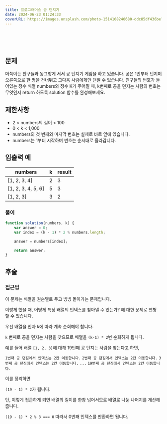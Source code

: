 ```yaml
---
title: 프로그래머스 공 던지기
date: 2024-06-23 01:24:33
coverURL: https://images.unsplash.com/photo-1514108240680-ddc85df436be?q=80&w=2942&auto=format&fit=crop&ixlib=rb-4.0.3&ixid=M3wxMjA3fDB8MHxwaG90by1wYWdlfHx8fGVufDB8fHx8fA%3D%3D
---
```

<br />
<br />
<br />

## 문제

머쓱이는 친구들과 동그랗게 서서 공 던지기 게임을 하고 있습니다. 공은 1번부터 던지며 오른쪽으로 한 명을 건너뛰고 그다음 사람에게만 던질 수 있습니다. 친구들의 번호가 들어있는 정수 배열 numbers와 정수 K가 주어질 때, k번째로 공을 던지는 사람의 번호는 무엇인지 return 하도록 solution 함수를 완성해보세요.

## 제한사항

- 2 < numbers의 길이 < 100
- 0 < k < 1,000
- numbers의 첫 번째와 마지막 번호는 실제로 바로 옆에 있습니다.
- numbers는 1부터 시작하며 번호는 순서대로 올라갑니다.

## 입출력 예

| numbers         | k  | result |
|-----------------|----|--------|
| [1, 2, 3, 4]    | 2  | 3      |
| [1, 2, 3, 4, 5, 6] | 5  | 3      |
| [1, 2, 3]       | 3  | 2      |


### 풀이

```js
function solution(numbers, k) {
    var answer = 0;
    var index = (k - 1) * 2 % numbers.length;

    answer = numbers[index];

    return answer;
}
```

## 후술

### 접근법

이 문제는 배열을 원순열로 두고 빙빙 돌아가는 문제입니다.

이렇게 했을 때, 어떻게 특정 배열의 인덱스를 찾아낼 수 있는가?
에 대한 문제로 변형 할 수 있습니다.

우선 배열을 인자 k에 따라 계속 순회해야 합니다.

`k` 번째로 공을 던지는 사람을 찾으므로 배열을 `(k-1) * 2`번 순회하게 됩니다.

예를 들어 배열 `[1, 2, 3]`에 대해 19번째 공 던지는 사람을 찾는다고 하면,

`1번째 공 던짐에서 인덱스는 2칸 이동합니다.`
`2번째 공 던짐에서 인덱스는 2칸 이동합니다.`
`3번째 공 던짐에서 인덱스는 2칸 이동합니다.`
`...`
`19번째 공 던짐에서 인덱스는 2칸 이동합니다.`

이를 정리하면

`(19 - 1) * 2`가 됩니다.

단, 이렇게 접근하게 되면 배열의 길이를 한참 넘어서므로
배열로 나눈 나머지를 계산해줍니다.

`(19 - 1) * 2 % 3 === 0` 따라서 0번째 인덱스를 반환하면 됩니다.


